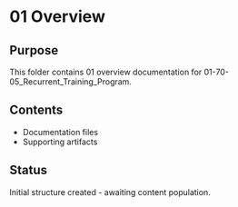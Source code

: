 # 01 Overview

## Purpose
This folder contains 01 overview documentation for 01-70-05_Recurrent_Training_Program.

## Contents
- Documentation files
- Supporting artifacts

## Status
Initial structure created - awaiting content population.
